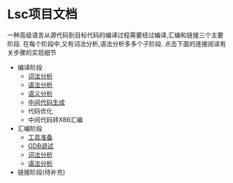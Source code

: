 Lsc项目文档
=============

一种高级语言从源代码到目标代码的编译过程需要经过编译,汇编和链接三个主要阶段. 在每个阶段中,又有词法分析,语法分析多多个子阶段. 点击下面的连接阅读有关步骤的实现细节

- 编译阶段
    - [词法分析](./compile/LexicalAnalysis.md)
    - [语法分析](./compile/GrammaticalAnalysis.md)
    - [语义分析](./compile/SemanticAnalysis.md)
    - [中间代码生成](./compile/InterCodeGenerate.md)
    - 代码优化
    - 中间代码转X86汇编
- 汇编阶段
    - [工具准备](./ass/tools.md)
    - [GDB调试](./ass/gdb.md)
    - [词法分析](./ass/LexicalAnalysis.md)
    - [语法分析](./ass/GrammaticalAnalysis.md)
- 链接阶段(待补充)
